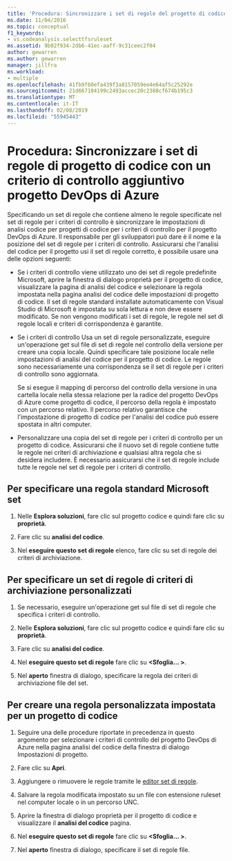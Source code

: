 ```yaml
---
title: 'Procedura: Sincronizzare i set di regole del progetto di codice con i criteri di archiviazione del progetto team'
ms.date: 11/04/2016
ms.topic: conceptual
f1_keywords:
- vs.codeanalysis.selecttfsruleset
ms.assetid: 9b02f934-2db6-41ec-aaff-9c31ceec2f04
author: gewarren
ms.author: gewarren
manager: jillfra
ms.workload:
- multiple
ms.openlocfilehash: 41fb9f60efa439f3a8157059ee4e64af5c25292e
ms.sourcegitcommit: 21d667104199c2493accec20c2388cf674b195c3
ms.translationtype: MT
ms.contentlocale: it-IT
ms.lasthandoff: 02/08/2019
ms.locfileid: "55945443"
---
```

# <a name="how-to-synchronize-code-project-rule-sets-with-an-azure-devops-project-check-in-policy"></a>Procedura: Sincronizzare i set di regole di progetto di codice con un criterio di controllo aggiuntivo progetto DevOps di Azure

Specificando un set di regole che contiene almeno le regole specificate nel set di regole per i criteri di controllo è sincronizzare le impostazioni di analisi codice per progetti di codice per i criteri di controllo per il progetto DevOps di Azure. Il responsabile per gli sviluppatori può dare è il nome e la posizione del set di regole per i criteri di controllo. Assicurarsi che l'analisi del codice per il progetto usi il set di regole corretto, è possibile usare una delle opzioni seguenti:

-   Se i criteri di controllo viene utilizzato uno dei set di regole predefinite Microsoft, aprire la finestra di dialogo proprietà per il progetto di codice, visualizzare la pagina di analisi del codice e selezionare la regola impostata nella pagina analisi del codice delle impostazioni di progetto di codice. Il set di regole standard installate automaticamente con Visual Studio di Microsoft è impostata su sola lettura e non deve essere modificato. Se non vengono modificati i set di regole, le regole nel set di regole locali e criteri di corrispondenza è garantite.

-   Se i criteri di controllo Usa un set di regole personalizzate, eseguire un'operazione get sul file di set di regole nel controllo della versione per creare una copia locale. Quindi specificare tale posizione locale nelle impostazioni di analisi del codice per il progetto di codice. Le regole sono necessariamente una corrispondenza se il set di regole per i criteri di controllo sono aggiornata.

     Se si esegue il mapping di percorso del controllo della versione in una cartella locale nella stessa relazione per la radice del progetto DevOps di Azure come progetto di codice, il percorso della regola è impostato con un percorso relativo. Il percorso relativo garantisce che l'impostazione di progetto di codice per l'analisi del codice può essere spostata in altri computer.

-   Personalizzare una copia del set di regole per i criteri di controllo per un progetto di codice. Assicurarsi che il nuovo set di regole contiene tutte le regole nei criteri di archiviazione e qualsiasi altra regola che si desidera includere. È necessario assicurarsi che il set di regole include tutte le regole nel set di regole per i criteri di controllo.

## <a name="to-specify-a-microsoft-standard-rule-set"></a>Per specificare una regola standard Microsoft set

1.  Nelle **Esplora soluzioni**, fare clic sul progetto codice e quindi fare clic su **proprietà**.

2.  Fare clic su **analisi del codice**.

3.  Nel **eseguire questo set di regole** elenco, fare clic su set di regole dei criteri di archiviazione.

## <a name="to-specify-a-custom-check-in-policy-rule-set"></a>Per specificare un set di regole di criteri di archiviazione personalizzati

1.  Se necessario, eseguire un'operazione get sul file di set di regole che specifica i criteri di controllo.

2.  Nelle **Esplora soluzioni**, fare clic sul progetto codice e quindi fare clic su **proprietà**.

3.  Fare clic su **analisi del codice**.

4.  Nel **eseguire questo set di regole** fare clic su  **\<Sfoglia... >**.

5.  Nel **aperto** finestra di dialogo, specificare la regola dei criteri di archiviazione file del set.

## <a name="to-create-a-custom-rule-set-for-a-code-project"></a>Per creare una regola personalizzata impostata per un progetto di codice

1.  Seguire una delle procedure riportate in precedenza in questo argomento per selezionare i criteri di controllo del progetto DevOps di Azure nella pagina analisi del codice della finestra di dialogo Impostazioni di progetto.

2.  Fare clic su **Apri**.

3.  Aggiungere o rimuovere le regole tramite le [editor set di regole](../code-quality/working-in-the-code-analysis-rule-set-editor.md).

4.  Salvare la regola modificata impostato su un file con estensione ruleset nel computer locale o in un percorso UNC.

5.  Aprire la finestra di dialogo proprietà per il progetto di codice e visualizzare il **analisi del codice** pagina.

6.  Nel **eseguire questo set di regole** fare clic su  **\<Sfoglia... >**.

7.  Nel **aperto** finestra di dialogo, specificare il set di regole file.